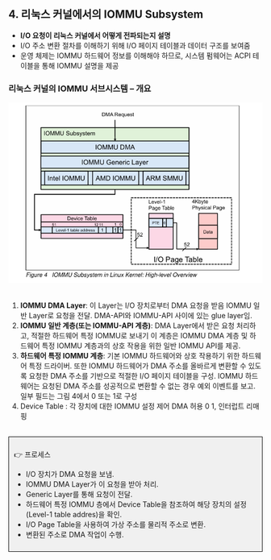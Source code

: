 ## 4. 리눅스 커널에서의 IOMMU Subsystem

- **I/O 요청이 리눅스 커널에서 어떻게 전파되는지 설명**
- I/O 주소 변환 절차를 이해하기 위해 I/O 페이지 테이블과 데이터 구조를 보여줌
- 운영 체제는 IOMMU 하드웨어 정보를 이해해야 하므로, 시스템 펌웨어는 ACPI 테이블을 통해 IOMMU 설명을 제공

### **리눅스 커널의 IOMMU 서브시스템 – 개요**

![리눅스 커널의 IOMMU 서브시스템](images/iommu_subsystem.png)<br><br>

1. **IOMMU DMA Layer**: 이 Layer는 I/O 장치로부터 DMA 요청을 받음 IOMMU 일반 Layer로 요청을 전달. DMA-API와 IOMMU-API 사이에 있는 glue layer임.
2. **IOMMU 일반 계층(또는 IOMMU-API 계층)**: DMA Layer에서 받은 요청 처리하고, 적절한 하드웨어 특정 IOMMU로 보내기 이 계층은 IOMMU DMA 계층 및 하드웨어 특정 IOMMU 계층과의 상호 작용을 위한 일반 IOMMU API를 제공.
3. **하드웨어 특정 IOMMU 계층**: 기본 IOMMU 하드웨어와 상호 작용하기 위한 하드웨어 특정 드라이버. 또한 IOMMU 하드웨어가 DMA 주소를 올바르게 변환할 수 있도록 요청한 DMA 주소를 기반으로 적절한 I/O 페이지 테이블을 구성. IOMMU 하드웨어는 요청된 DMA 주소를 성공적으로 변환할 수 없는 경우 예외 이벤트를 보고. 일부 필드는 그림 4에서 0 또는 1로 구성
4. Device Table : 각 장치에 대한 IOMMU 설정 제어 DMA 허용 0 1, 인터럽트 리매핑
<br><br>


<div style="border: 1px solid black; padding: 10px; background-color: #f0f0f0;">
<aside>

👉 프로세스

- I/O 장치가 DMA 요청을 보냄.
- IOMMU DMA Layer가 이 요청을 받아 처리.
- Generic Layer를 통해 요청이 전달.
- 하드웨어 특정 IOMMU 층에서 Device Table을 참조하여 해당 장치의 설정(Level-1 table addres)을 확인.
- I/O Page Table을 사용하여 가상 주소를 물리적 주소로 변환.
- 변환된 주소로 DMA 작업이 수행.
</aside></div>